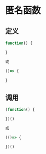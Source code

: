 <!--
 * @Description: 
 * @Version: 1.0
 * @Author: dmjcb
 * @Email: 
 * @Date: 2023-04-26 23:05:12
 * @LastEditors: dmjcb
 * @LastEditTime: 2023-04-26 23:52:12
-->

# 匿名函数

## 定义

```js
function() {

}

或

()=> {

}
```

## 调用

```js
(function() {

})()

或

(()=> {

})()
```
